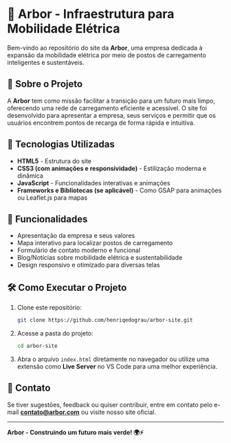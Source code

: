 # 🌿 Arbor - Infraestrutura para Mobilidade Elétrica

Bem-vindo ao repositório do site da **Arbor**, uma empresa dedicada à expansão da mobilidade elétrica por meio de postos de carregamento inteligentes e sustentáveis.

## 🚀 Sobre o Projeto

A **Arbor** tem como missão facilitar a transição para um futuro mais limpo, oferecendo uma rede de carregamento eficiente e acessível. O site foi desenvolvido para apresentar a empresa, seus serviços e permitir que os usuários encontrem pontos de recarga de forma rápida e intuitiva.

## 🎨 Tecnologias Utilizadas
- **HTML5** - Estrutura do site
- **CSS3 (com animações e responsividade)** - Estilização moderna e dinâmica
- **JavaScript** - Funcionalidades interativas e animações
- **Frameworks e Bibliotecas (se aplicável)** - Como GSAP para animações ou Leaflet.js para mapas

## 📌 Funcionalidades
- Apresentação da empresa e seus valores
- Mapa interativo para localizar postos de carregamento
- Formulário de contato moderno e funcional
- Blog/Notícias sobre mobilidade elétrica e sustentabilidade
- Design responsivo e otimizado para diversas telas

## 🛠 Como Executar o Projeto
1. Clone este repositório:
   ```bash
   git clone https://github.com/henriqedograu/arbor-site.git
   ```
2. Acesse a pasta do projeto:
   ```bash
   cd arbor-site
   ```
3. Abra o arquivo `index.html` diretamente no navegador ou utilize uma extensão como **Live Server** no VS Code para uma melhor experiência.

## 📩 Contato
Se tiver sugestões, feedback ou quiser contribuir, entre em contato pelo e-mail **contato@arbor.com** ou visite nosso site oficial.

---
**Arbor - Construindo um futuro mais verde! 🌍⚡**
